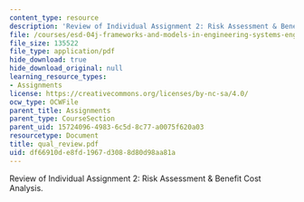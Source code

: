 ```yaml
---
content_type: resource
description: 'Review of Individual Assignment 2: Risk Assessment & Benefit Cost Analysis.'
file: /courses/esd-04j-frameworks-and-models-in-engineering-systems-engineering-system-design-spring-2007/df66910de8fd1967d3088d80d98aa81a_qual_review.pdf
file_size: 135522
file_type: application/pdf
hide_download: true
hide_download_original: null
learning_resource_types:
- Assignments
license: https://creativecommons.org/licenses/by-nc-sa/4.0/
ocw_type: OCWFile
parent_title: Assignments
parent_type: CourseSection
parent_uid: 15724096-4983-6c5d-8c77-a0075f620a03
resourcetype: Document
title: qual_review.pdf
uid: df66910d-e8fd-1967-d308-8d80d98aa81a
---
```

Review of Individual Assignment 2: Risk Assessment & Benefit Cost Analysis.